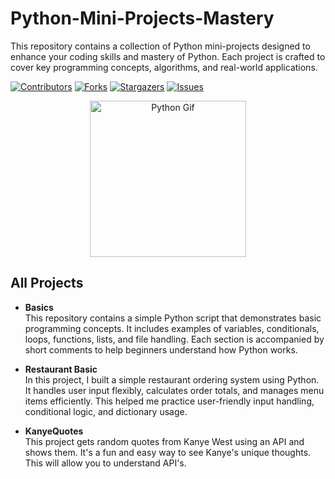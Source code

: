<a id="readme-top"></a>

# Python-Mini-Projects-Mastery

This repository contains a collection of Python mini-projects designed to enhance your coding skills and mastery of Python. Each project is crafted to cover key programming concepts, algorithms, and real-world applications.

<!-- PROJECT SHIELDS -->
[![Contributors][contributors-shield]][contributors-url]
[![Forks][forks-shield]][forks-url]
[![Stargazers][stars-shield]][stars-url]
[![Issues][issues-shield]][issues-url]

<div style="text-align: center;">
  <img src="https://media.giphy.com/media/KAq5w47R9rmTuvWOWa/giphy.gif" alt="Python Gif" width="250px"/>
</div>

## All Projects

- **Basics**  
  This repository contains a simple Python script that demonstrates basic programming concepts. It includes examples of variables, conditionals, loops, functions, lists, and file handling. Each section is accompanied by short comments to help beginners understand how Python works.

- **Restaurant Basic**  
  In this project, I built a simple restaurant ordering system using Python. It handles user input flexibly, calculates order totals, and manages menu items efficiently. This helped me practice user-friendly input handling, conditional logic, and dictionary usage.

- **KanyeQuotes**  
  This project gets random quotes from Kanye West using an API and shows them. It's a fun and easy way to see Kanye's unique thoughts. This will allow you to understand API's.


<!-- MARKDOWN LINKS & IMAGES -->
[contributors-shield]: https://img.shields.io/github/contributors/arafdewann/Python-Mini-Projects-Mastery.svg?style=for-the-badge
[contributors-url]: https://github.com/arafdewann/Python-Mini-Projects-Mastery/graphs/contributors
[forks-shield]: https://img.shields.io/github/forks/arafdewann/Python-Mini-Projects-Mastery.svg?style=for-the-badge
[forks-url]: https://github.com/arafdewann/Python-Mini-Projects-Mastery/network/members
[stars-shield]: https://img.shields.io/github/stars/arafdewann/Python-Mini-Projects-Mastery.svg?style=for-the-badge
[stars-url]: https://github.com/arafdewann/Python-Mini-Projects-Mastery/stargazers
[issues-shield]: https://img.shields.io/github/issues/arafdewann/Python-Mini-Projects-Mastery.svg?style=for-the-badge
[issues-url]: https://github.com/arafdewann/Python-Mini-Projects-Mastery/issues